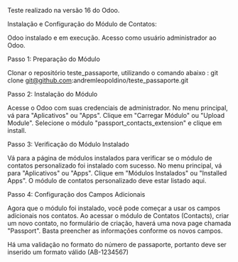 Teste realizado na versão 16 do Odoo.

Instalação e Configuração do Módulo de Contatos:

Odoo instalado e em execução.
Acesso como usuário administrador ao Odoo.

Passo 1: Preparação do Módulo

Clonar o repositório teste_passaporte, utilizando o comando abaixo :
git clone git@github.com:andremleopoldino/teste_passaporte.git

Passo 2: Instalação do Módulo

Acesse o Odoo com suas credenciais de administrador.
No menu principal, vá para "Aplicativos" ou "Apps".
Clique em "Carregar Módulo" ou "Upload Module".
Selecione o módulo "passport_contacts_extension" e clique em install.

Passo 3: Verificação do Módulo Instalado

Vá para a página de módulos instalados para verificar se o módulo de contatos personalizado foi instalado com sucesso.
No menu principal, vá para "Aplicativos" ou "Apps".
Clique em "Módulos Instalados" ou "Installed Apps".
O módulo de contatos personalizado deve estar listado aqui.

Passo 4: Configuração dos Campos Adicionais

Agora que o módulo foi instalado, você pode começar a usar os campos adicionais nos contatos.
Ao acessar o módulo de Contatos (Contacts), criar um novo contato, no formulário de criação, haverá uma nova page chamada "Passport".
Basta preencher as informações conforme os novos campos.

Há uma validação no formato do número de passaporte, portanto deve ser inserido um formato válido (AB-1234567)


